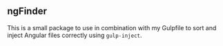 ## ngFinder

This is a small package to use in combination with my Gulpfile to sort and inject Angular files correctly using `gulp-inject`.